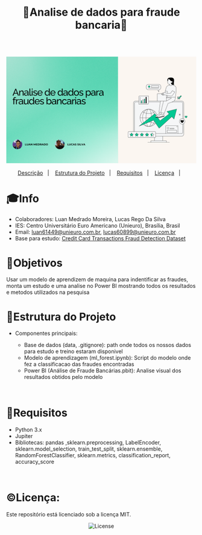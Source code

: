 <h1 align="center">📝Analise de dados para fraude bancaria📝</h1>
<br>
<br>


<p align="center">
<img src="./BI/analise_dados_capa.png" alt="capa do projeto" width="700"><br>


<p align="center">
  <a href="#-descrição">Descrição</a>&nbsp;&nbsp;&nbsp;|&nbsp;&nbsp;&nbsp;
  <a href="#-Estrutura do Projeto">Estrutura do Projeto</a>&nbsp;&nbsp;&nbsp;|&nbsp;&nbsp;&nbsp;
  <a href="#-Requisitos">Requisitos</a>&nbsp;&nbsp;&nbsp;|&nbsp;&nbsp;&nbsp;
  <a href="#licença">Licença</a>&nbsp;&nbsp;&nbsp;|&nbsp;&nbsp;&nbsp;
</p>

# 🎓Info
<p align="center">

- Colaboradores: Luan Medrado Moreira, Lucas Rego Da Silva 
- IES: Centro Universitário Euro Americano (Unieuro), Brasília, Brasil 
- Email: luan61449@unieuro.com.br, lucas60899@unieuro.com.br
- Base para estudo: [Credit Card Transactions Fraud Detection Dataset](https://www.kaggle.com/datasets/kartik2112/fraud-detection?select=fraudTrain.csv)
</p>

# 🎯Objetivos
Usar um modelo de aprendizem de maquina para indentificar as fraudes, monta um estudo e uma analise no Power BI mostrando todos os resultados e metodos utilizados na pesquisa 
<br>


# 🔧Estrutura do Projeto

- Componentes principais:

    - Base de dados (data, .gitignore): path onde todos os nossos dados para estudo e treino estaram disponivel 
    - Modelo de aprendizagem (ml_forest.ipynb): Script do modelo onde fez a classificacao das fraudes encontradas
    - Power BI (Análise de Fraude Bancárias.pbit): Analise visual dos resultados obtidos pelo modelo
<br>

# 🚩Requisitos

- Python 3.x<br>
- Jupiter<br>
- Bibliotecas: pandas ,sklearn.preprocessing, LabelEncoder, sklearn.model_selection, train_test_split, sklearn.ensemble, RandomForestClassifier, sklearn.metrics, classification_report, accuracy_score

<br>

# ©Licença:

Este repositório está licenciado sob a licença MIT.
<p align="center">
  <img alt="License" src="https://img.shields.io/static/v1?label=license&message=MIT&color=49AA26&labelColor=000000">
</p>
